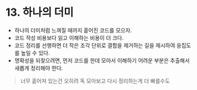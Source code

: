 # 13. 하나의 더미
- 하나의 더미처럼 느껴질 때까지 흩어진 코드를 모으자.
- 코드 작성 비용보다 읽고 이해하는 비용이 더 크다.
- 코드 정리를 선행하면 더 작은 조각 단위로 결합을 제거하는 길을 제시하여 응집도를 높일 수 있다.
- 명확성을 되찾으려면, 먼저 코드를 한데 모아서 이해하기 어려운 부분은 추출해서 새롭게 정리해야 한다.

> 너무 흩어져 있는건 오히려 독
> 모아보고 다시 정리하는게 더 빠를수도